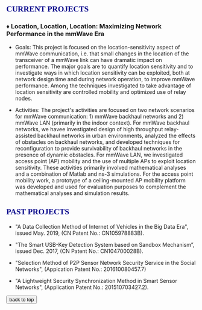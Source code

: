 
## <span id="j7"><font color='darkblue' face="Georgia">CURRENT PROJECTS</font></span>
### &diams; Location, Location, Location: Maximizing Network Performance in the mmWave Era
* Goals: This project is focused on the location-sensitivity aspect of mmWave communication, i.e. that small changes in the location of the transceiver of a mmWave link can have dramatic impact on performance. The major goals are to quantify location sensitivity and to investigate ways in which location sensitivity can be exploited, both at network design time and during network operation, to improve mmWave performance. Among the techniques investigated to take advantage of location sensitivity are controlled mobility and optimized use of relay nodes.

* Activities: The project's activities are focused on two network scenarios for mmWave communication: 1) mmWave backhaul networks and 2) mmWave LAN (primarily in the indoor context). For mmWave backhaul networks, we havee investigated design of high throughput relay-assisted backhaul networks in urban environments, analyzed the effects of obstacles on backhaul networks, and developed techniques for reconfiguration to provide survivability of backhaul networks in the presence of dynamic obstacles. For mmWave LAN, we investigated access point (AP) mobility and the use of multiple APs to exploit location sensitivity. These activities primarily involved mathematical analyses and a combination of Matlab and ns-3 simulations. For the access point mobility work, a prototype of a ceiling-mounted AP mobility platform was developed and used for evaluation purposes to complement the mathematical analyses and simulation results.



 


## <span id="j8"><font color='darkblue' face="Georgia">PAST PROJECTS</font></span>
* "A Data Collection Method of Internet of Vehicles in the Big Data Era", issued May. 2019, (CN Patent No.: CN105978883B).  

* "The Smart USB-Key Detection System based on Sandbox Mechanism”, issued Dec. 2017, (CN Patent No.: CN104700028B).

* "Selection Method of P2P Sensor Network Security Service in the Social Networks", (Appication Patent No.: 201610080457.7)

* "A Lightweight Security Synchronization Method in Smart Sensor Networks", (Application Patent No.: 201510703427.2).


<div style="text-align:left">
     <a href="#top"><input type="button" value="back to top" /></a>
</div>



  



